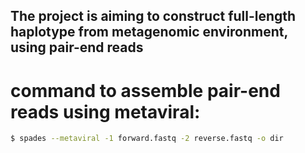 ## The project is aiming to construct full-length haplotype from metagenomic environment, using pair-end reads

# command to assemble pair-end reads using metaviral:
```sh
$ spades --metaviral -1 forward.fastq -2 reverse.fastq -o dir
```